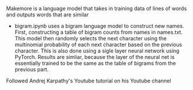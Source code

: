Makemore is a language model that takes in training data of lines of words and outputs words that are similar

- bigram.ipynb uses a bigram language model to construct new names. First, constructing a table of bigram counts from names in names.txt. This model then randomly selects the next character using the multinomial probability of each next character based on the previous character. This is also done using a sigle layer neural network using PyTorch. Results are simliar, because the layer of the neural net is essentially trained to be the same as the table of bigrams from the previous part.

Followed Andrej Karpathy's Youtube tutorial on his Youtube channel
